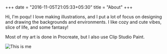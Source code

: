 +++
date = "2016-11-05T21:05:33+05:30"
title = "About"
+++

Hi, I'm poqu! I love making illustrations, and I put a lot of focus on designing and drawing the backgrounds and environments. I like cozy and cute vibes, slice of life, and some fantasy!


Most of my art is done in Procreate, but I also use Clip Studio Paint.


![This is me](/img/portfolio/modchicks.jpg)
